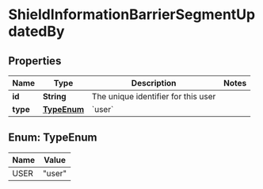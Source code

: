 

# ShieldInformationBarrierSegmentUpdatedBy


## Properties

| Name | Type | Description | Notes |
|------------ | ------------- | ------------- | -------------|
|**id** | **String** | The unique identifier for this user |  |
|**type** | [**TypeEnum**](#TypeEnum) | &#x60;user&#x60; |  |



## Enum: TypeEnum

| Name | Value |
|---- | -----|
| USER | &quot;user&quot; |



